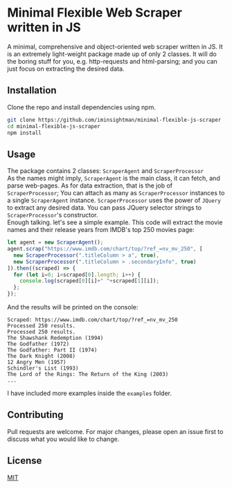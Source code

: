 # Minimal Flexible Web Scraper written in JS
A minimal, comprehensive and object-oriented web scraper written in JS.
It is an extremely light-weight package made up of only 2 classes. It will do the boring stuff for you, e.g. http-requests and html-parsing; and you can just focus on extracting the desired data.
## Installation

Clone the repo and install dependencies using npm.

```bash
git clone https://github.com/iminsightman/minimal-flexible-js-scraper
cd minimal-flexible-js-scraper
npm install
```


## Usage
The package contains 2 classes: `ScraperAgent` and `ScraperProcessor`<br>
As the names might imply, `ScraperAgent` is the main class, it can fetch, and parse web-pages. As for data extraction, that is the job of `ScraperProcessor`; You can attach as many as `ScraperProcessor` instances to a single `ScraperAgent` instance. `ScraperProcessor` uses the power of `JQuery` to extract any desired data. You can pass JQuery selector strings to `ScraperProcessor`'s constructor.
<br>
Enough talking. let's see a simple example. This code will extract the movie names and their release years from IMDB's top 250 movies page:
<br>
```js
let agent = new ScraperAgent();
agent.scrap("https://www.imdb.com/chart/top/?ref_=nv_mv_250", [
  new ScraperProcessor(".titleColumn > a", true),
  new ScraperProcessor(".titleColumn > .secondaryInfo", true)
]).then((scraped) => {
  for (let i=0; i<scraped[0].length; i++) {
    console.log(scraped[0][i]+" "+scraped[1][i]);
  };
});
```
And the results will be printed on the console:
```
Scraped: https://www.imdb.com/chart/top/?ref_=nv_mv_250
Processed 250 results.
Processed 250 results.
The Shawshank Redemption (1994)
The Godfather (1972)
The Godfather: Part II (1974)
The Dark Knight (2008)
12 Angry Men (1957)
Schindler's List (1993)
The Lord of the Rings: The Return of the King (2003)
...
```
I have included more examples inside the `examples` folder.
## Contributing
Pull requests are welcome. For major changes, please open an issue first to discuss what you would like to change.

## License
[MIT](https://choosealicense.com/licenses/mit/)
